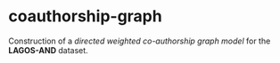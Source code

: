# coauthorship-graph
Construction of a _directed weighted co-authorship graph model_ for the **LAGOS-AND** dataset.
